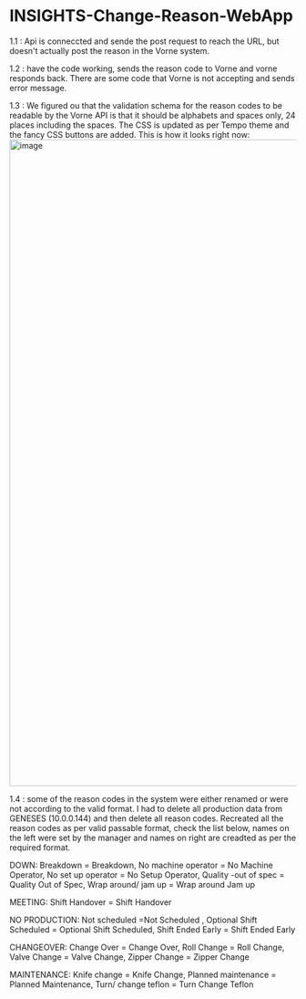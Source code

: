 # INSIGHTS-Change-Reason-WebApp
1.1 : Api is conneccted and sende the post request to reach the URL, but doesn't actually post the reason in the Vorne system.

1.2 : have the code working, sends the reason code to Vorne and vorne responds back. There are some code that Vorne is not accepting and sends error message.

1.3 : We figured ou that the validation schema for the reason codes to be readable by the Vorne API is that it should be alphabets and spaces only, 24 places including the spaces. The CSS is updated as per Tempo theme and the fancy CSS buttons are added. This is how it looks right now: <img width="1134" alt="image" src="https://github.com/Tempo-Flexible-Packaging/INSIGHTS-Change-Reason-WebApp/assets/140524949/b5f3fddf-9187-44e9-a012-31531de35e66">


1.4 : some of the reason codes in the system were either renamed or were not according to the valid format. I had to delete all production data from GENESES (10.0.0.144) and then delete all reason codes. Recreated all the reason codes as per valid passable format, check the list below, names on the left were set by the manager and names on right are creadted as per the required format.

DOWN: 
Breakdown = Breakdown, 
No machine operator = No Machine Operator, 
No set up operator = No Setup Operator, 
Quality -out of spec = Quality Out of Spec, 
Wrap around/ jam up = Wrap around Jam up

MEETING: 
Shift Handover = Shift Handover

NO PRODUCTION: 
Not scheduled =Not Scheduled , 
Optional Shift Scheduled = Optional Shift Scheduled, 
Shift Ended Early = Shift Ended Early

CHANGEOVER: 
Change Over = Change Over, 
Roll Change = Roll Change, 
Valve Change = Valve Change, 
Zipper Change = Zipper Change

MAINTENANCE: 
Knife change = Knife Change, 
Planned maintenance = Planned Maintenance, 
Turn/ change teflon = Turn Change Teflon



